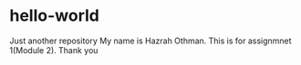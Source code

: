 # hello-world
Just another repository
My name is Hazrah Othman. This is for assignmnet 1(Module 2).
Thank you
